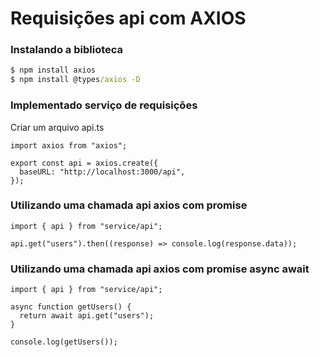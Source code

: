 # Requisições api com AXIOS

### Instalando a biblioteca

```cmd
$ npm install axios
$ npm install @types/axios -D
```

### Implementado serviço de requisições

Criar um arquivo api.ts

```tsx
import axios from "axios";

export const api = axios.create({
  baseURL: "http://localhost:3000/api",
});
```

### Utilizando uma chamada api axios com promise

```tsx
import { api } from "service/api";

api.get("users").then((response) => console.log(response.data));
```

### Utilizando uma chamada api axios com promise async await

```tsx
import { api } from "service/api";

async function getUsers() {
  return await api.get("users");
}

console.log(getUsers());
```
